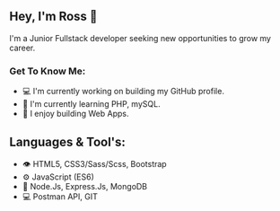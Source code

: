 ## Hey, I'm Ross 👋

I'm a Junior Fullstack developer seeking new opportunities to grow my career.

### Get To Know Me:
- 💻 I'm currently working on building my GitHub profile.
- 🌱 I'm currently learning PHP, mySQL.
- 🚀 I enjoy building Web Apps.

## Languages & Tool's:
- 👁️ HTML5, CSS3/Sass/Scss, Bootstrap
- ⚙️ JavaScript (ES6)
- 💽 Node.Js, Express.Js, MongoDB
- 💻 Postman API, GIT





